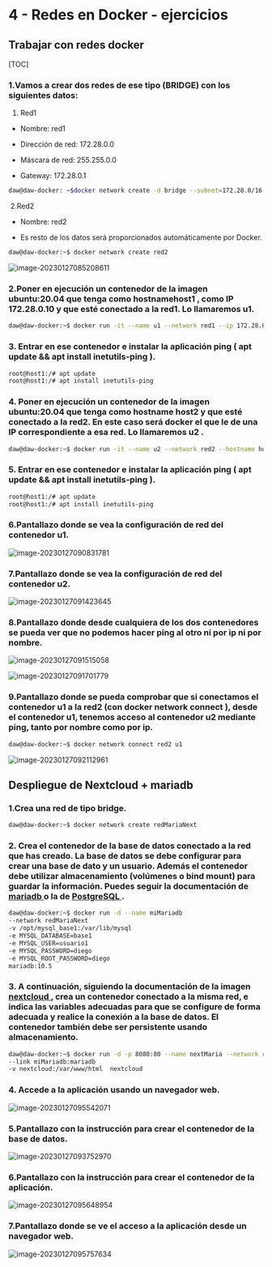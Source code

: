 ﻿# 4 - Redes en Docker - ejercicios

## Trabajar con redes docker

[TOC]



### 1.Vamos a crear dos redes de ese tipo (BRIDGE) con los siguientes datos:

1. Red1


- Nombre: red1

- Dirección de red: 172.28.0.0

- Máscara de red: 255.255.0.0

- Gateway: 172.28.0.1

```bash
daw@daw-docker: ~$docker network create -d bridge --subnet=172.28.0/16 --gateway=172.28.0.1 red1
```

​			2.Red2

- Nombre: red2

- Es resto de los datos será proporcionados automáticamente por Docker.

```bash
daw@daw-docker:~$ docker network create red2
```

![image-20230127085208611](assets/image-20230127085208611.png)

### 2.Poner en ejecución un contenedor de la imagen ubuntu:20.04 que tenga como hostnamehost1 , como IP 172.28.0.10 y que esté conectado a la red1. Lo llamaremos u1.

```bash
daw@daw-docker:~$ docker run -it --name u1 --network red1 --ip 172.28.0.10 --hostname host1 ubuntu:20.04
```

### 3. Entrar en ese contenedor e instalar la aplicación ping ( apt update && apt install inetutils-ping ).

```bash
root@host1:/# apt update
root@host1:/# apt install inetutils-ping 
```

### 4. Poner en ejecución un contenedor de la imagen ubuntu:20.04 que tenga como hostname host2 y que esté conectado a la red2. En este caso será docker el que le de una IP correspondiente a esa red. Lo llamaremos u2 .

```bash
daw@daw-docker:~$ docker run -it --name u2 --network red2 --hostname host2 ubuntu:20.04
```

### 5. Entrar en ese contenedor e instalar la aplicación ping ( apt update && apt install inetutils-ping ).

```bash
root@host1:/# apt update
root@host1:/# apt install inetutils-ping 
```

### 6.Pantallazo donde se vea la configuración de red del contenedor u1.

![image-20230127090831781](assets/image-20230127090831781.png)

### 7.Pantallazo donde se vea la configuración de red del contenedor u2.

![image-20230127091423645](assets/image-20230127091423645.png)

### 8.Pantallazo donde desde cualquiera de los dos contenedores se pueda ver que no podemos hacer ping al otro ni por ip ni por nombre.

![image-20230127091515058](assets/image-20230127091515058.png)

![image-20230127091701779](assets/image-20230127091701779.png)

### 9.Pantallazo donde se pueda comprobar que si conectamos el contenedor u1 a la red2 (con docker network connect ), desde el contenedor u1, tenemos acceso al contenedor u2 mediante ping, tanto por nombre como por ip.

```bash
daw@daw-docker:~$ docker network connect red2 u1
```

![image-20230127092112961](assets/image-20230127092112961.png)

## Despliegue de Nextcloud + mariadb

### 1.Crea una red de tipo bridge.

```bash
daw@daw-docker:~$ docker network create redMariaNext
```

### 2. Crea el contenedor de la base de datos conectado a la red que has creado. La base de datos se debe configurar para crear una base de dato y un usuario. Además el contenedor debe utilizar almacenamiento (volúmenes o bind mount) para guardar la información. Puedes seguir la documentación de [mariadb](https://hub.docker.com/_/mariadb)[ ](https://hub.docker.com/_/mariadb)o la de [PostgreSQL](https://hub.docker.com/_/postgres)[ ](https://hub.docker.com/_/postgres).

```bash
daw@daw-docker:~$ docker run -d --name miMariadb 
--network redMariaNext 
-v /opt/mysql_base1:/var/lib/mysql
-e MYSQL_DATABASE=base1
-e MYSQL_USER=usuario1
-e MYSQL_PASSWORD=diego
-e MYSQL_ROOT_PASSWORD=diego
mariadb:10.5
```

### 3. A continuación, siguiendo la documentación de la imagen [nextcloud](https://hub.docker.com/_/nextcloud)[ ](https://hub.docker.com/_/nextcloud), crea un contenedor conectado a la misma red, e indica las variables adecuadas para que se configure de forma adecuada y realice la conexión a la base de datos. El contenedor también debe ser persistente usando almacenamiento.

```bash
daw@daw-docker:~$ docker run -d -p 8080:80 --name nextMaria --network redMariaNext 
--link miMariadb:mariadb 
-v nextcloud:/var/www/html  nextcloud
```

### 4. Accede a la aplicación usando un navegador web.

![image-20230127095542071](assets/image-20230127095542071.png)

### 5.Pantallazo con la instrucción para crear el contenedor de la base de datos.

![image-20230127093752970](assets/image-20230127093752970.png)

### 6.Pantallazo con la instrucción para crear el contenedor de la aplicación.

![image-20230127095648954](assets/image-20230127095648954.png)

### 7.Pantallazo donde se ve el acceso a la aplicación desde un navegador web.

![image-20230127095757634](assets/image-20230127095757634.png)
 

